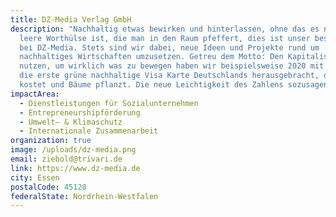 ```yaml
---
title: DZ-Media Verlag GmbH
description: "Nachhaltig etwas bewirken und hinterlassen, ohne das es nur eine
  leere Worthülse ist, die man in den Raum pfeffert, dies ist unser bestreben
  bei DZ-Media. Stets sind wir dabei, neue Ideen und Projekte rund um
  nachhaltiges Wirtschaften umzusetzen. Getreu dem Motto: Den Kapitalismus
  nutzen, um wirklich was zu bewegen haben wir beispielsweise 2020 mit awa7.de
  die erste grüne nachhaltige Visa Karte Deutschlands herausgebracht, die nichts
  kostet und Bäume pflanzt. Die neue Leichtigkeit des Zahlens sozusagen :-)"
impactArea:
  - Dienstleistungen für Sozialunternehmen
  - Entrepreneurshipförderung
  - Umwelt– & Klimaschutz
  - Internationale Zusammenarbeit
organization: true
image: /uploads/dz-media.png
email: ziebold@trivari.de
link: https://www.dz-media.de
city: Essen
postalCode: 45128
federalState: Nordrhein-Westfalen
---
```

